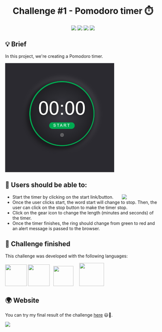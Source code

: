 <div align="center">

# Challenge #1 - Pomodoro timer ⏱️
</div>

<div align="center" >
<img src="https://img.shields.io/github/stars/jaenfigueroa/Pomodoro-timer">
<img src="https://img.shields.io/github/forks/jaenfigueroa/Pomodoro-timer">
<img src="https://img.shields.io/github/issues-pr/jaenfigueroa/Pomodoro-timer">
<img src="https://img.shields.io/github/issues/jaenfigueroa/Pomodoro-timer">
</div>

## 💡 Brief

In this project, we're creating a Pomodoro timer.

<img src="./assets/temporizador1.gif" align="center" style="width: 70%"  />

## 📌 Users should be able to:

<img src="https://octodex.github.com/images/inspectocat.jpg" style="width: 25%" align="right">

 - Start the timer by clicking on the start link/button.
 - Once the user clicks start, the word start will change to stop. Then, the user can click on the stop button to make the timer stop.
 - Click on the gear icon to change the length (minutes and seconds) of the timer.
 - Once the timer finishes, the ring should change from green to red and an alert message is passed to the browser.
 
## 🚀 Challenge finished

This challenge was developed with the following languages:

<div align="left" >
<img src="https://upload.wikimedia.org/wikipedia/commons/6/61/HTML5_logo_and_wordmark.svg" width="70px" height="70px" /> 
<img src="https://upload.wikimedia.org/wikipedia/commons/d/d5/CSS3_logo_and_wordmark.svg" width="70px" height="70px" />  &nbsp;
<img src="https://upload.wikimedia.org/wikipedia/commons/9/99/Unofficial_JavaScript_logo_2.svg" width="65px" height="65px" />  &nbsp; &nbsp;
<img src="https://upload.wikimedia.org/wikipedia/commons/9/96/Sass_Logo_Color.svg" width="80px" height="75px" /> 
</div>

 
## 🌍 Website

You can try my final result of the challenge [here](https://jaenfigueroa.github.io/Pomodoro-timer) 😃🚀.

<img src="https://octodex.github.com/images/welcometocat.png" style="width: 25%">


